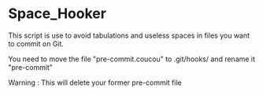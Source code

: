 Space_Hooker
============

This script is use to avoid tabulations and useless spaces in files you want to commit on Git.


You need to move the file "pre-commit.coucou" to .git/hooks/ and rename it "pre-commit"

Warning : This will delete your former pre-commit file
